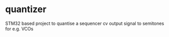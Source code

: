 # quantizer
STM32 based project to quantise a sequencer cv output signal to semitones for e.g. VCOs
